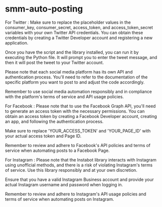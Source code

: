 # smm-auto-posting

For Twitter :
Make sure to replace the placeholder values in the consumer_key, consumer_secret, access_token, and access_token_secret variables with your own Twitter API credentials. You can obtain these credentials by creating a Twitter Developer account and registering a new application.

Once you have the script and the library installed, you can run it by executing the Python file. It will prompt you to enter the tweet message, and then it will post the tweet to your Twitter account.

Please note that each social media platform has its own API and authentication process. You'll need to refer to the documentation of the specific platform you want to post to and adjust the code accordingly.

Remember to use social media automation responsibly and in compliance with the platform's terms of service and API usage policies.

For Facebook : 
Please note that to use the Facebook Graph API, you'll need to generate an access token with the necessary permissions. You can obtain an access token by creating a Facebook Developer account, creating an app, and following the authentication process.

Make sure to replace 'YOUR_ACCESS_TOKEN' and 'YOUR_PAGE_ID' with your actual access token and Page ID.

Remember to review and adhere to Facebook's API policies and terms of service when automating posts to a Facebook Page.

For Instagram : 
Please note that the Instabot library interacts with Instagram using unofficial methods, and there is a risk of violating Instagram's terms of service. Use this library responsibly and at your own discretion.

Ensure that you have a valid Instagram Business account and provide your actual Instagram username and password when logging in.

Remember to review and adhere to Instagram's API usage policies and terms of service when automating posts on Instagram.


